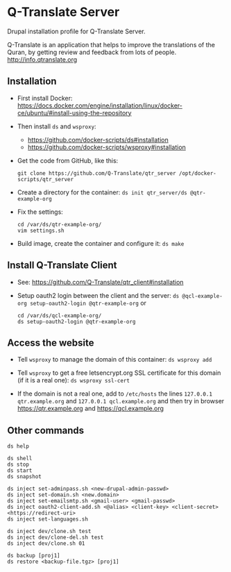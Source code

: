
# Q-Translate Server

Drupal installation profile for Q-Translate Server.

Q-Translate is an application that helps to improve the translations
of the Quran, by getting review and feedback from lots of
people. http://info.qtranslate.org


## Installation

  - First install Docker:
    https://docs.docker.com/engine/installation/linux/docker-ce/ubuntu/#install-using-the-repository

  - Then install `ds` and `wsproxy`:
     + https://github.com/docker-scripts/ds#installation
     + https://github.com/docker-scripts/wsproxy#installation


  - Get the code from GitHub, like this:
    ```
    git clone https://github.com/Q-Translate/qtr_server /opt/docker-scripts/qtr_server
    ```

  - Create a directory for the container: `ds init qtr_server/ds @qtr-example-org`

  - Fix the settings:
    ```
    cd /var/ds/qtr-example-org/
    vim settings.sh
    ```

  - Build image, create the container and configure it: `ds make`


## Install Q-Translate Client

  - See: https://github.com/Q-Translate/qtr_client#installation

  - Setup oauth2 login between the client and the server: `ds @qcl-example-org setup-oauth2-login @qtr-example-org`
    or
    ```
    cd /var/ds/qcl-example-org/
    ds setup-oauth2-login @qtr-example-org
    ```


## Access the website

  - Tell `wsproxy` to manage the domain of this container: `ds wsproxy add`

  - Tell `wsproxy` to get a free letsencrypt.org SSL certificate for
    this domain (if it is a real one): `ds wsproxy ssl-cert`

  - If the domain is not a real one, add to `/etc/hosts` the lines
    `127.0.0.1 qtr.example.org` and `127.0.0.1 qcl.example.org` and
    then try in browser https://qtr.example.org and
    https://qcl.example.org


## Other commands

    ds help

    ds shell
    ds stop
    ds start
    ds snapshot

    ds inject set-adminpass.sh <new-drupal-admin-passwd>
    ds inject set-domain.sh <new.domain>
    ds inject set-emailsmtp.sh <gmail-user> <gmail-passwd>
    ds inject oauth2-client-add.sh <@alias> <client-key> <client-secret> <https://redirect-uri>
    ds inject set-languages.sh

    ds inject dev/clone.sh test
    ds inject dev/clone-del.sh test
    ds inject dev/clone.sh 01

    ds backup [proj1]
    ds restore <backup-file.tgz> [proj1]
